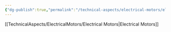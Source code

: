 ```yaml
---
{"dg-publish":true,"permalink":"/technical-aspects/electrical-motors/electrical-motors-branches/efficiency-vs-power/"}
---
```


[[TechnicalAspects/ElectricalMotors/Electrical Motors\|Electrical Motors]]
